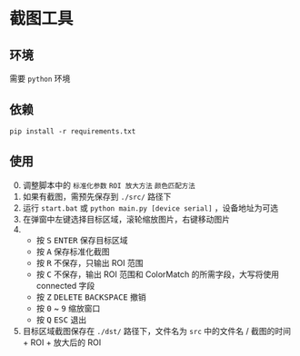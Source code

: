 # 截图工具

## 环境

需要 `python` 环境

## 依赖

```shell
pip install -r requirements.txt
```

## 使用

0. 调整脚本中的 `标准化参数` `ROI 放大方法` `颜色匹配方法`
1. 如果有截图，需预先保存到 `./src/` 路径下
2. 运行 `start.bat` 或 `python main.py [device serial]` ，设备地址为可选
3. 在弹窗中左键选择目标区域，滚轮缩放图片，右键移动图片
4.  - 按 <kbd>S</kbd> <kbd>ENTER</kbd> 保存目标区域
    - 按 <kbd>A</kbd> 保存标准化截图
    - 按 <kbd>R</kbd> 不保存，只输出 ROI 范围
    - 按 <kbd>C</kbd> 不保存，输出 ROI 范围和 ColorMatch 的所需字段，大写将使用 connected 字段
    - 按 <kbd>Z</kbd> <kbd>DELETE</kbd> <kbd>BACKSPACE</kbd> 撤销
    - 按 <kbd>0</kbd> ~ <kbd>9</kbd> 缩放窗口
    - 按 <kbd>Q</kbd> <kbd>ESC</kbd> 退出
5. 目标区域截图保存在 `./dst/` 路径下，文件名为 `src` 中的文件名 / 截图的时间 + ROI + 放大后的 ROI
